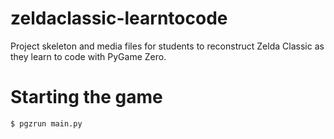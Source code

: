 # zeldaclassic-learntocode
Project skeleton and media files for students to reconstruct Zelda Classic as they learn to code with PyGame Zero.

# Starting the game

```$ pgzrun main.py```